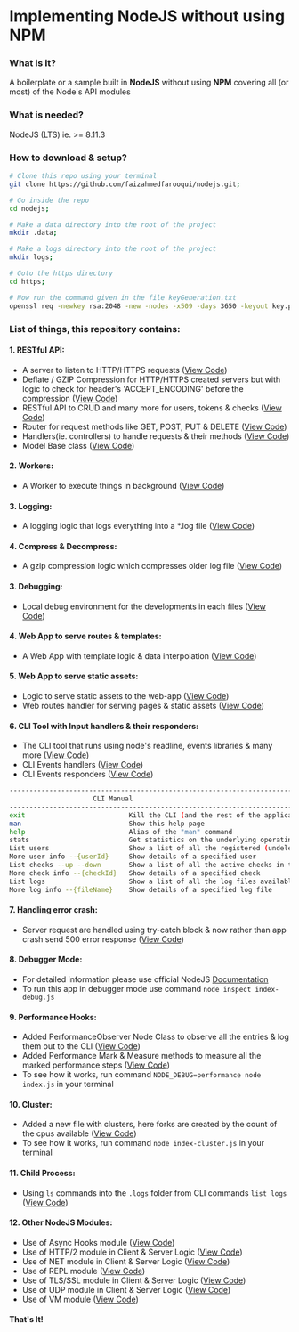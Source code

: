 # Implementing NodeJS without using NPM

### What is it?

A boilerplate or a sample built in **NodeJS** without using **NPM** covering all (or most) of the Node's API modules

### What is needed?

NodeJS (LTS) ie. >= 8.11.3

### How to download & setup?

```sh
# Clone this repo using your terminal
git clone https://github.com/faizahmedfarooqui/nodejs.git;

# Go inside the repo
cd nodejs;

# Make a data directory into the root of the project
mkdir .data;

# Make a logs directory into the root of the project
mkdir logs;

# Goto the https directory
cd https;

# Now run the command given in the file keyGeneration.txt
openssl req -newkey rsa:2048 -new -nodes -x509 -days 3650 -keyout key.pem -out cert.pem
```

### List of things, this repository contains:

#### 1. RESTful API:
* A server to listen to HTTP/HTTPS requests ([View Code](https://github.com/faizahmedfarooqui/nodejs/blob/master/lib/server.js#L26-#L39))
* Deflate / GZIP Compression for HTTP/HTTPS created servers but with logic to check for header's 'ACCEPT_ENCODING' before the compression ([View Code](https://github.com/faizahmedfarooqui/nodejs/blob/master/lib/server.js#L151-#L179))
* RESTful API to CRUD and many more for users, tokens & checks ([View Code](https://github.com/faizahmedfarooqui/nodejs/blob/master/lib/handlers.js#L65-#124))
* Router for request methods like GET, POST, PUT & DELETE ([View Code](https://github.com/faizahmedfarooqui/nodejs/blob/master/lib/router.js))
* Handlers(ie. controllers) to handle requests & their methods ([View Code](https://github.com/faizahmedfarooqui/nodejs/blob/master/lib/handlers.js))
* Model Base class ([View Code](https://github.com/faizahmedfarooqui/nodejs/blob/master/lib/data.js))

#### 2. Workers:
* A Worker to execute things in background ([View Code](https://github.com/faizahmedfarooqui/nodejs/blob/master/lib/workers.js))

#### 3. Logging:
* A logging logic that logs everything into a *.log file ([View Code](https://github.com/faizahmedfarooqui/nodejs/blob/master/lib/logs.js))

#### 4. Compress & Decompress:
* A gzip compression logic which compresses older log file ([View Code](https://github.com/faizahmedfarooqui/nodejs/blob/master/lib/logs.js#L69-#L110))

#### 3. Debugging:
* Local debug environment for the developments in each files ([View Code](https://github.com/faizahmedfarooqui/nodejs/blob/master/lib/server.js#L15-#L16))

#### 4. Web App to serve routes & templates:
* A Web App with template logic & data interpolation ([View Code](https://github.com/faizahmedfarooqui/nodejs/blob/master/lib/helpers.js#L116-#L182))

#### 5. Web App to serve static assets:
* Logic to serve static assets to the web-app ([View Code](https://github.com/faizahmedfarooqui/nodejs/blob/master/lib/helpers.js#L184-#L199))
* Web routes handler for serving pages & static assets ([View Code](https://github.com/faizahmedfarooqui/nodejs/blob/master/lib/handlers.js#L28-#L63))

#### 6. CLI Tool with Input handlers & their responders:
* The CLI tool that runs using node's readline, events libraries & many more ([View Code](https://github.com/faizahmedfarooqui/nodejs/blob/master/lib/cli.js))
* CLI Events handlers ([View Code](https://github.com/faizahmedfarooqui/nodejs/blob/master/lib/cli-handlers.js))
* CLI Events responders ([View Code](https://github.com/faizahmedfarooqui/nodejs/blob/master/lib/cli-responders.js))

```sh
---------------------------------------------------------------------------------------------------------------------------------------------------------
                     CLI Manual
---------------------------------------------------------------------------------------------------------------------------------------------------------
exit                          Kill the CLI (and the rest of the application)
man                           Show this help page
help                          Alias of the "man" command
stats                         Get statistics on the underlying operating system and resource utilization
List users                    Show a list of all the registered (undeleted) users in the system
More user info --{userId}     Show details of a specified user
List checks --up --down       Show a list of all the active checks in the system, including their state. The "--up" and "--down flags are both optional."
More check info --{checkId}   Show details of a specified check
List logs                     Show a list of all the log files available to be read (compressed only)
More log info --{fileName}    Show details of a specified log file
```

#### 7. Handling error crash:
* Server request are handled using try-catch block & now rather than app crash send 500 error response ([View Code](https://github.com/faizahmedfarooqui/nodejs/blob/master/lib/server.js#L88-#L99))

#### 8. Debugger Mode:
* For detailed information please use official NodeJS [Documentation](https://nodejs.org/api/debugger.html)
* To run this app in debugger mode use command `node inspect index-debug.js`

#### 9. Performance Hooks:
* Added PerformanceObserver Node Class to observe all the entries & log them out to the CLI ([View Code](https://github.com/faizahmedfarooqui/nodejs/blob/master/https/controllers/api/tokens.js#L12-#L31))
* Added Performance Mark & Measure methods to measure all the marked performance steps ([View Code](https://github.com/faizahmedfarooqui/nodejs/blob/master/https/controllers/api/tokens.js#L38-#L75))
* To see how it works, run command `NODE_DEBUG=performance node index.js` in your terminal

#### 10. Cluster:
* Added a new file with clusters, here forks are created by the count of the cpus available ([View Code](https://github.com/faizahmedfarooqui/nodejs/blob/master/index-cluster.js))
* To see how it works, run command `node index-cluster.js` in your terminal

#### 11. Child Process:
* Using `ls` commands into the `.logs` folder from CLI commands `list logs` ([View Code](https://github.com/faizahmedfarooqui/nodejs/blob/master/lib/cli-responders.js#L209-#L222))

#### 12. Other NodeJS Modules:
* Use of Async Hooks module ([View Code](https://github.com/faizahmedfarooqui/nodejs/blob/master/misc/async-hooks/index.js))
* Use of HTTP/2 module in Client & Server Logic ([View Code](https://github.com/faizahmedfarooqui/nodejs/blob/master/misc/http2))
* Use of NET module in Client & Server Logic ([View Code](https://github.com/faizahmedfarooqui/nodejs/blob/master/misc/net))
* Use of REPL module ([View Code](https://github.com/faizahmedfarooqui/nodejs/blob/master/misc/repl/index.js))
* Use of TLS/SSL module in Client & Server Logic ([View Code](https://github.com/faizahmedfarooqui/nodejs/blob/master/misc/tls))
* Use of UDP module in Client & Server Logic ([View Code](https://github.com/faizahmedfarooqui/nodejs/blob/master/misc/udp))
* Use of VM module ([View Code](https://github.com/faizahmedfarooqui/nodejs/blob/master/misc/vm/index.js))

#### That's It!
